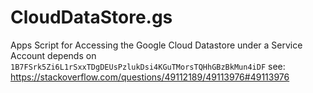 # CloudDataStore.gs
Apps Script for Accessing the Google Cloud Datastore under a Service Account
depends on `1B7FSrk5Zi6L1rSxxTDgDEUsPzlukDsi4KGuTMorsTQHhGBzBkMun4iDF`
see: https://stackoverflow.com/questions/49112189/49113976#49113976

